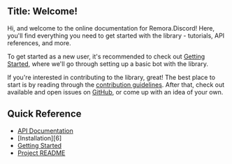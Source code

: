 Title: Welcome!
---------------------

Hi, and welcome to the online documentation for Remora.Discord! Here, you'll 
find everything you need to get started with the library - tutorials, API
references, and more.

To get started as a new user, it's recommended to check out 
[Getting Started][1], where we'll go through setting up a basic bot with the 
library.

If you're interested in contributing to the library, great! The best place to 
start is by reading through the [contribution guidelines][2]. After that, check
out available and open issues on [GitHub][3], or come up with an idea of your 
own. 

## Quick Reference
  * [API Documentation][4]
  * [Installation][6]
  * [Getting Started][1] 
  * [Project README][5]

[1]: guides/getting-started
[2]: github-info/CONTRIBUTING
[3]: https://www.github.com/Nihlus/Remora.Discord/issues
[4]: api
[5]: info/README
